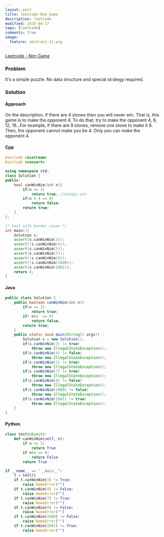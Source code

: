 ```yaml
---
layout: post
title: leetcode-Nim-Game
description: leetcode
modified: 2016-04-17
tags: [leetcode]
comments: true
image:
  feature: abstract-11.png
---
```

[Leetcode - Nim Game](https://leetcode.com/problems/nim-game/)

### Problem

It's a simple puzzle. No data structure and special strategy required.

### Solution

#### Approach

On the description, if there are 4 stones then you will never win. That is, this game is to make the opponent 4. To do that, try to make the opponent 4, 8, 12, 16...For example, if there are 9 stones, remove one stone to make it 8. Then, the opponent cannot make you be 4. Only you can make the opponent 4.

#### Cpp

```cpp
#include <iostream>
#include <cassert>

using namespace std;
class Solution {
public:
	bool canWinNim(int n){
		if(n <= 3) 
			return true; //always win
		if(n % 4 == 0)
			return false;
		return true;
	}
};

/* test with border cases */
int main(){
	Solution s;
	assert(s.canWinNim(3));
	assert(!s.canWinNim(4));
	assert(s.canWinNim(5));
	assert(s.canWinNim(7));
	assert(!s.canWinNim(8));
	assert(!s.canWinNim(1000));
	assert(s.canWinNim(1001));
	return 0;
}
```

#### Java

```java
public class Solution {
	public boolean canWinNim(int n){
		if(n <= 3) 
			return true;		
		if( n%4  == 0)
			return false;
		return true;
	}
	public static void main(String[] args){
		Solution s = new Solution();
		if(s.canWinNim(3) != true)
			throw new IllegalStateException();
		if(s.canWinNim(4) != false)
			throw new IllegalStateException();
		if(s.canWinNim(5) != true)
			throw new IllegalStateException();
		if(s.canWinNim(7) != true)
			throw new IllegalStateException();
		if(s.canWinNim(8) != false)
			throw new IllegalStateException();
		if(s.canWinNim(1000) != false)
			throw new IllegalStateException();
		if(s.canWinNim(1001) != true)
			throw new IllegalStateException();
	}
}
```

#### Python

```python
class test(object):
	def canWinNim(self, n):
		if n <= 3:
			return True
		if n%4 == 0:
			return False
		return True

if __name__ == "__main__":
	t = test()
	if t.canWinNim(3) != True: 
		raise NameError("")
	if t.canWinNim(4) != False: 
		raise NameError("")
	if t.canWinNim(7) != True: 
		raise NameError("")
	if t.canWinNim(8) != False: 
		raise NameError("")
	if t.canWinNim(1000) != False: 
		raise NameError("")
	if t.canWinNim(1001) != True: 
		raise NameError("")
```

